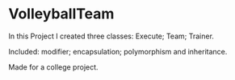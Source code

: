 # VolleyballTeam

In this Project I created three classes: Execute; Team; Trainer.

Included: modifier; encapsulation; polymorphism and inheritance.

Made for a college project.


